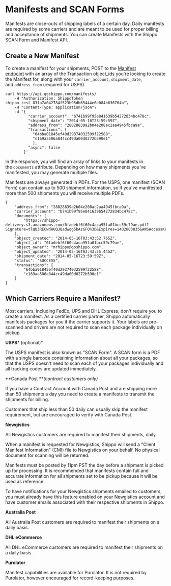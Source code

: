 Manifests and SCAN Forms
========================

Manifests are close-outs of shipping labels of a certain day. Daily manifests are required by some carriers and are meant to be used for proper billing and acceptance of shipments. You can create Manifests with the Shippo SCAN Form and Manifest API.

Create a New Manifest
---------------------

To create a manifest for your shipments, POST to the [Manifest endpoint](https://goshippo.com/docs/reference#manifests) with an array of the Transaction object_ids you're looking to create the Manifest for, along with your `carrier_account`, `shipment_date`, and `address_from` (required for USPS).



```
curl https://api.goshippo.com/manifests/
    -H "Authorization: ShippoToken shippo_test_831a7a042784f523b95db65444e6e084b636764b"\
    -H "Content-Type: application/json"\
    -d '{
          "carrier_account": "b741b99f95e841639b54272834bc478c",
          "shipment_date": "2014-05-16T23:59:59Z",
          "address_from": "28828839a2b04e208ac2aa4945fbca9a",
          "transactions": [
            "64bba01845ef40d29374032599f22588",
            "c169aa586a844cc49da00d0272b590e1"
            ],
          "async": false
        }'
```

In the response, you will find an array of links to your manifests in the `documents` attribute. Depending on how many shipments you've manifested, you may generate multiple files.

Manifests are always generated in PDFs. For the USPS, one manifest (SCAN Form) can contain up to 500 shipment information, so if you've manifested more than 500 shipments you will receive multiple PDFs.

```
{
    "address_from": "28828839a2b04e208ac2aa4945fbca9a",
    "carrier_account": "b741b99f95e841639b54272834bc478c",
    "documents": [
        "https://shippo-delivery.s3.amazonaws.com/0fadebf6f60c4aca95fa01bcc59c79ae.pdf?Signature=tlQU3RECwdHUQJQadwqg5bAzGFQ%3D&Expires=1402803835&AWSAccessKeyId=AKIAJTHP3LLFMYAWALIA"
    ],
    "object_created": "2014-05-16T03:43:52.765Z",
    "object_id": "0fadebf6f60c4aca95fa01bcc59c79ae",
    "object_owner": "mrhippo@goshippo.com",
    "object_updated": "2014-05-16T03:43:55.445Z",
    "shipment_date": "2014-05-16T23:59:59Z",
    "status": "SUCCESS",
    "transactions": [
        "64bba01845ef40d29374032599f22588",
        "c169aa586a844cc49da00d0272b590e1"
    ]
}
```

Which Carriers Require a Manifest?
----------------------------------

Most carriers, including FedEx, UPS and DHL Express, don't require you to create a manifest. As a certified carrier partner, Shippo automatically manifests packages for you if the carrier supports it. Your labels are pre-scanned and drivers are not required to scan each package individually on pickup.

**USPS*** (optional)*

The USPS manifest is also known as "SCAN Form". A SCAN form is a PDF with a single barcode containing information about all your packages, so that the USPS doesn't need to scan each of your packages individually and all tracking codes are updated immediately.

**Canada Post ***(contract customers only)*

If you have a Contract Account with Canada Post and are shipping more than 50 shipments a day you need to create a manifests to transmit the shipments for billing.

Customers that ship less than 50 daily can usually skip the manifest requirement, but are encouraged to verify with Canada Post.

**Newgistics**

All Newgistics customers are required to manifest their shipments, daily.

When a manifest is requested for Newgistics, Shippo will send a "Client Manifest Information" (CMI) file to Newgistics on your behalf. No physical document for scanning will be returned.

Manifests must be posted by 11pm PST the day before a shipment is picked up for processing. It is recommended that manifests contain full and accurate information for all shipments set to be pickup because it will be used as reference.

To have notifications for your Newgistics shipments emailed to customers, you must already have this feature enabled on your Newgistics account and have customer emails associated with their respective shipments in Shippo.

**Australia Post**

All Australia Post customers are required to manifest their shipments on a daily basis.

**DHL eCommerce**

All DHL eCommerce customers are required to manifest their shipments on a daily basis.

**Purolator**

Manifest capabilities are available for Purolator. It is not required by Purolator, however encouraged for record-keeping purposes.